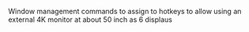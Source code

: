 Window management commands to assign to hotkeys to allow using an external 4K monitor at about 50 inch as 6 displaus
